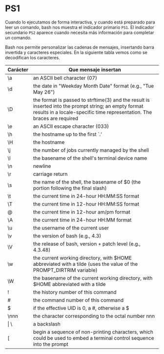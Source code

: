 # PS1

Cuando lo ejecutamos de forma interactiva, y cuando está preparado para leer un comando, bash nos muestra el indicador primario ```PS1```. El indicador secundario ```PS2``` aparece cuando necesita más información para completar un comando.

Bash nos permite personalizar las cadenas de mensajes, insertando barra invertida y caracteres especiales. En la siguiente tabla vemos como se decodifican los caracteres.

| Carácter | Que mensaje insertan |
|----------|----------------------|
| \a       | an ASCII bell character (07)        | 
| \d       | the date in "Weekday Month Date" format (e.g., "Tue May 26")       | 
| \D       | the format is passed to strftime(3) and the result is inserted into the prompt string; an empty format results in a locale-specific time representation. The braces are required       | 
| \e       | an ASCII escape character (033)       | 
| \h       | the hostname up to the first `.'       | 
| \H       | the hostname       | 
| \j       | the number of jobs currently managed by the shell       | 
| \l       | the basename of the shell's terminal device name       | 
| \n       | newline       | 
| \r       | carriage return       | 
| \s       | the name of the shell, the basename of $0 (the portion following the final slash)       | 
| \t       | the current time in 24-hour HH:MM:SS format       | 
| \T       | the current time in 12-hour HH:MM:SS format       | 
| \@       | the current time in 12-hour am/pm format       | 
| \A       | the current time in 24-hour HH:MM format       | 
| \u       | the username of the current user       | 
| \v       | the version of bash (e.g., 4.3)       | 
| \V       | the release of bash, version + patch level (e.g., 4.3.48)       | 
| \w       | the current working directory, with $HOME abbreviated with a tilde (uses the value of the PROMPT_DIRTRIM variable)       | 
| \W       | the basename of the current working directory, with $HOME abbreviated with a tilde       | 
| \!       | the history number of this command       | 
| \#       | the command number of this command       | 
| \$       | if the effective UID is 0, a #, otherwise a $       | 
| \nnn     | the character corresponding to the octal number nnn       | 
| \| \     | a backslash       | 
| \[       | begin a sequence of non-printing characters, which could be used to embed a terminal control sequence into the prompt       | 